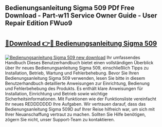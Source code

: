 ## Bedienungsanleitung Sigma 509 PDf Free Download - Part-w11 Service Owner Guide - User Repair Edition FWuo9

# <h2><a href="http://df5bdsl.blite.top/?on=Bedienungsanleitung+Sigma+509">🔗Download 👉🔴 Bedienungsanleitung Sigma 509</a></h2>

[![Bedienungsanleitung Sigma 509 new download](https://i.imgur.com/lujVjoI.png)](http://df5bdsl.blite.top/?on=Bedienungsanleitung+Sigma+509)
Ihr umfassendes Handbuch Dieses Benutzerhandbuch bietet einen vollständigen Überblick über Ihr neues Bedienungsanleitung Sigma 509, einschließlich Tipps zu Installation, Betrieb, Wartung und Fehlerbehebung. Bevor Sie Ihren Bedienungsanleitung Sigma 509 verwenden, lesen Sie bitte in diesem Benutzerhandbuch detaillierte Anweisungen zur Einrichtung, Bedienung und Fehlerbehebung des Produkts. Es enthält klare Anweisungen für Installation, Einrichtung und Betrieb sowie wichtige Sicherheitsinformationen. Mit Funktionen wie der Funktionsliste vereinfacht Ihr neues REDDDDDDD Ihre Aufgaben. Wir vertrauen darauf, dass das Bedienungsanleitung Sigma 509D auf Ihrer Reise hilfreich war, um sich mit Ihrer Neuanschaffung vertraut zu machen. Sollten Sie Hilfe benötigen, zögern Sie nicht, unser Support-Team zu kontaktieren.
